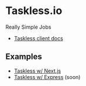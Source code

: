 # Taskless.io

Really Simple Jobs

- [Taskless client docs](./packages/taskless/README.md)

## Examples

- [Taskless w/ Next.js](./examples/next/)
- [Taskless w/ Express](#./examples/express/) (soon)
